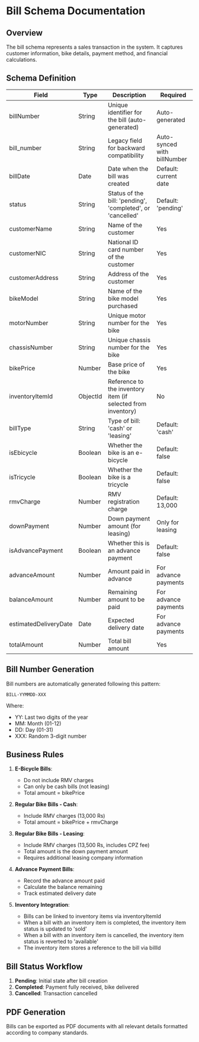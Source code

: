 # Bill Schema Documentation

## Overview

The bill schema represents a sales transaction in the system. It captures customer information, bike details, payment method, and financial calculations.

## Schema Definition

| Field | Type | Description | Required |
|-------|------|-------------|----------|
| billNumber | String | Unique identifier for the bill (auto-generated) | Auto-generated |
| bill_number | String | Legacy field for backward compatibility | Auto-synced with billNumber |
| billDate | Date | Date when the bill was created | Default: current date |
| status | String | Status of the bill: 'pending', 'completed', or 'cancelled' | Default: 'pending' |
| customerName | String | Name of the customer | Yes |
| customerNIC | String | National ID card number of the customer | Yes |
| customerAddress | String | Address of the customer | Yes |
| bikeModel | String | Name of the bike model purchased | Yes |
| motorNumber | String | Unique motor number for the bike | Yes |
| chassisNumber | String | Unique chassis number for the bike | Yes |
| bikePrice | Number | Base price of the bike | Yes |
| inventoryItemId | ObjectId | Reference to the inventory item (if selected from inventory) | No |
| billType | String | Type of bill: 'cash' or 'leasing' | Default: 'cash' |
| isEbicycle | Boolean | Whether the bike is an e-bicycle | Default: false |
| isTricycle | Boolean | Whether the bike is a tricycle | Default: false |
| rmvCharge | Number | RMV registration charge | Default: 13,000 |
| downPayment | Number | Down payment amount (for leasing) | Only for leasing |
| isAdvancePayment | Boolean | Whether this is an advance payment | Default: false |
| advanceAmount | Number | Amount paid in advance | For advance payments |
| balanceAmount | Number | Remaining amount to be paid | For advance payments |
| estimatedDeliveryDate | Date | Expected delivery date | For advance payments |
| totalAmount | Number | Total bill amount | Yes |

## Bill Number Generation

Bill numbers are automatically generated following this pattern:
```
BILL-YYMMDD-XXX
```
Where:
- YY: Last two digits of the year
- MM: Month (01-12)
- DD: Day (01-31)
- XXX: Random 3-digit number

## Business Rules

1. **E-Bicycle Bills**:
   - Do not include RMV charges
   - Can only be cash bills (not leasing)
   - Total amount = bikePrice

2. **Regular Bike Bills - Cash**:
   - Include RMV charges (13,000 Rs)
   - Total amount = bikePrice + rmvCharge

3. **Regular Bike Bills - Leasing**:
   - Include RMV charges (13,500 Rs, includes CPZ fee)
   - Total amount is the down payment amount
   - Requires additional leasing company information

4. **Advance Payment Bills**:
   - Record the advance amount paid
   - Calculate the balance remaining
   - Track estimated delivery date

5. **Inventory Integration**:
   - Bills can be linked to inventory items via inventoryItemId
   - When a bill with an inventory item is completed, the inventory item status is updated to 'sold'
   - When a bill with an inventory item is cancelled, the inventory item status is reverted to 'available'
   - The inventory item stores a reference to the bill via billId

## Bill Status Workflow

1. **Pending**: Initial state after bill creation
2. **Completed**: Payment fully received, bike delivered
3. **Cancelled**: Transaction cancelled

## PDF Generation

Bills can be exported as PDF documents with all relevant details formatted according to company standards.